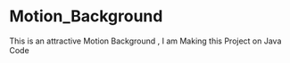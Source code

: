 # Motion_Background
This is an attractive Motion Background , I am Making this Project on Java Code 
